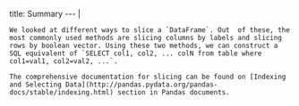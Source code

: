 title: Summary
--- |

    We looked at different ways to slice a `DataFrame`. Out  of these, the most commonly used methods are slicing columns by labels and slicing rows by boolean vector. Using these two methods, we can construct a SQL equivalent of `SELECT col1, col2, ... colN from table where col1=val1, col2=val2, ...`.

    The comprehensive documentation for slicing can be found on [Indexing and Selecting Data](http://pandas.pydata.org/pandas-docs/stable/indexing.html) section in Pandas documents.
